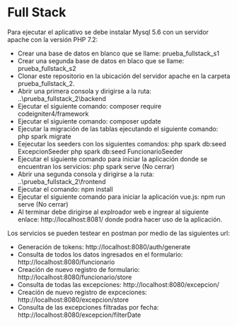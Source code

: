 # Full Stack

Para ejecutar el aplicativo se debe instalar Mysql 5.6 con un servidor apache con la versión PHP 7.2:

 - Crear una base de datos en blanco que se llame: prueba_fullstack_s1
 - Crear una segunda base de datos en blaco que se llame: prueba_fullstack_s2
 - Clonar este repositorio en la ubicación del servidor apache en la carpeta prueba_fullstack_2.
 - Abrir una primera consola y dirigirse a la ruta: ..\prueba_fullstack_2\backend
 - Ejecutar el siguiente comando: composer require codeigniter4/framework
 - Ejecutar el siguiente comando: composer update
 - Ejecutar la migración de las tablas ejecutando el siguiente comando: php spark migrate
 - Eejecutar los seeders con los siguientes comandos:
    php spark db:seed ExcepcionSeeder
    php spark db:seed FuncionarioSeeder
 - Ejecutar el siguiente comando para iniciar la aplicación donde se encuentran los servicios: php spark serve (No cerrar)
 - Abrir una segunda consola y dirigirse a la ruta: ..\prueba_fullstack_2\frontend 
 - Ejecutar el comando: npm install
 - Ejecutar el siguiente comando para iniciar la aplicación vue.js: npm run serve (No cerrar)
 - Al terminar debe dirigirse al explroador web e ingrear al siguiente enlace: http://localhost:8081/ donde podra hacer uso de la aplicación.

Los servicios se pueden testear en postman por medio de las siguientes url:
 - Generación de tokens: http://localhost:8080/auth/generate
 - Consulta de todos los datos ingresados en el formulario: http://localhost:8080/funcionario
 - Creación de nuevo registro de formulario: http://localhost:8080/funcionario/store
 - Consulta de todas las excepciones: http://localhost:8080/excepcion/
 - Creación de nuevo registro de expceciones: http://localhost:8080/excepcion/store
 - Consulta de las excepciones filtradas por fecha: http://localhost:8080/excepcion/filterDate
